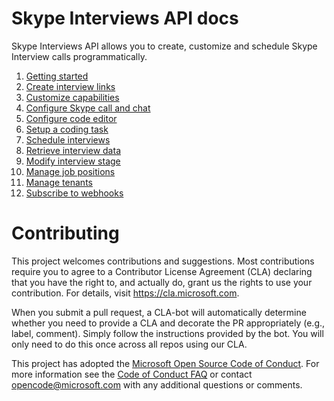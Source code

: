 # Skype Interviews API docs

Skype Interviews API allows you to create, customize and schedule Skype Interview calls programmatically.

1. [Getting started](docs/getting-started.md)
2. [Create interview links](docs/create-links.md)
3. [Customize capabilities](docs/customize-capabilities.md)
4. [Configure Skype call and chat](docs/configure-skype.md)
5. [Configure code editor](docs/configure-code.md)
6. [Setup a coding task](docs/setup-tasks.md)
7. [Schedule interviews](docs/schedule-interviews.md)
8. [Retrieve interview data](docs/fetch-interviews-data.md)
9. [Modify interview stage](docs/manage-interviews.md)
10. [Manage job positions](manage-positions.md)
11. [Manage tenants](manage-tenants.md)
12. [Subscribe to webhooks](webhooks.md)



# Contributing

This project welcomes contributions and suggestions.  Most contributions require you to agree to a
Contributor License Agreement (CLA) declaring that you have the right to, and actually do, grant us
the rights to use your contribution. For details, visit https://cla.microsoft.com.

When you submit a pull request, a CLA-bot will automatically determine whether you need to provide
a CLA and decorate the PR appropriately (e.g., label, comment). Simply follow the instructions
provided by the bot. You will only need to do this once across all repos using our CLA.

This project has adopted the [Microsoft Open Source Code of Conduct](https://opensource.microsoft.com/codeofconduct/).
For more information see the [Code of Conduct FAQ](https://opensource.microsoft.com/codeofconduct/faq/) or
contact [opencode@microsoft.com](mailto:opencode@microsoft.com) with any additional questions or comments.
